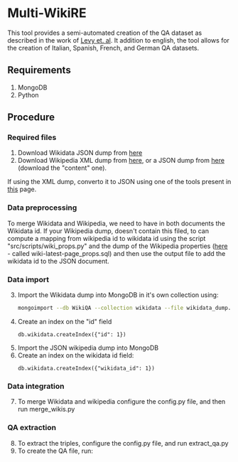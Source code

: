 # Multi-WikiRE
This tool provides a semi-automated creation of the QA dataset as described in the work of [Levy et. al](https://arxiv.org/abs/1706.04115).
It addition to english, the tool allows for the creation of Italian, Spanish, French, and German QA datasets.

## Requirements
1. MongoDB
2. Python

## Procedure
### Required files

1. Download Wikidata JSON dump from [here](https://www.wikidata.org/wiki/Wikidata:Database_download)
2. Download Wikipedia XML dump from [here](https://dumps.wikimedia.org/backup-index.html), or a JSON dump from [here](https://dumps.wikimedia.org/other/cirrussearch/current/) (download the "content" one).

If using the XML dump, converto it to JSON using one of the tools present in [this](https://www.mediawiki.org/wiki/Alternative_parsers) page.

### Data preprocessing
To merge Wikidata and Wikipedia, we need to have in both documents the Wikidata id. If your Wikipedia dump, doesn't contain this filed,
to can compute a mapping from wikipedia id to wikidata id using the script "src/scripts/wiki_props.py" and the dump of the Wikipedia properties ([here](https://dumps.wikimedia.org/) - called <lang>wiki-latest-page_props.sql) and then use the output file to add the wikidata id to the JSON document.


### Data import
3. Import the Wikidata dump into MongoDB in it's own collection using: 
    ```bash
    mongoimport --db WikiQA --collection wikidata --file wikidata_dump.json --jsonArray
    ```
4. Create an index on the "id" field
    ```
    db.wikidata.createIndex({"id": 1})
    ```
5. Import the JSON wikipedia dump into MongoDB
6. Create an index on the wikidata id field:
    ```
    db.wikidata.createIndex({"wikidata_id": 1})
    ```

### Data integration
7. To merge Wikidata and wikipedia configure the config.py file, and then run merge_wikis.py

### QA extraction
8. To extract the triples, configure the config.py file, and run extract_qa.py
9. To create the QA file, run: 